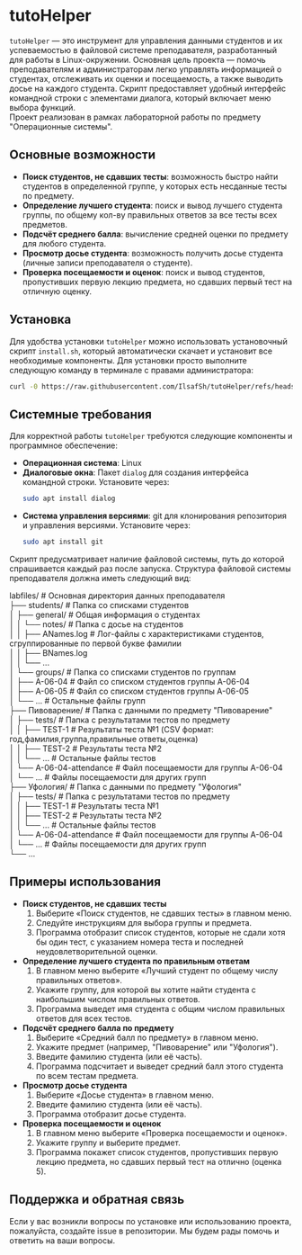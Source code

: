 # tutoHelper

`tutoHelper` — это инструмент для управления данными студентов и их успеваемостью в файловой системе преподавателя, разработанный для работы в Linux-окружении. Основная цель проекта — помочь преподавателям и администраторам легко управлять информацией о студентах, отслеживать их оценки и посещаемость, а также выводить досье на каждого студента. Скрипт предоставляет удобный интерфейс командной строки с элементами диалога, который включает меню выбора функций.
<br />Проект реализован в рамках лабораторной работы по предмету "Операционные системы".

## Основные возможности

- **Поиск студентов, не сдавших тесты**: возможность быстро найти студентов в определенной группе, у которых есть несданные тесты по предмету.
- **Определение лучшего студента**: поиск и вывод лучшего студента группы, по общему кол-ву правильных ответов за все тесты всех предметов.
- **Подсчёт среднего балла**: вычисление средней оценки по предмету для любого студента.
- **Просмотр досье студента**: возможность получить досье студента (личные записи преподавателя о студенте).
- **Проверка посещаемости и оценок**: поиск и вывод студентов, пропустивших первую лекцию предмета, но сдавших первый тест на отличную оценку.

## Установка

Для удобства установки `tutoHelper` можно использовать установочный скрипт `install.sh`, который автоматически скачает и установит все необходимые компоненты. Для установки просто выполните следующую команду в терминале с правами администратора:

```bash
curl -0 https://raw.githubusercontent.com/IlsafSh/tutoHelper/refs/heads/main/install.sh && chmod +x install.sh && ./install.sh
```

## Системные требования

Для корректной работы `tutoHelper` требуются следующие компоненты и программное обеспечение:

- **Операционная система**: Linux
- **Диалоговые окна**: Пакет `dialog` для создания интерфейса командной строки. Установите через:
  ```bash
  sudo apt install dialog
  ```
- **Система управления версиями**: git для клонирования репозитория и управления версиями. Установите через:
  ```bash
  sudo apt install git
  ```
Скрипт предусматривает наличие файловой системы, путь до которой спрашивается каждый раз после запуска. Структура файловой системы преподавателя должна иметь следующий вид:

  labfiles/ # Основная директория данных преподавателя <br />
  ├── students/ # Папка со списками студентов <br />
  │ ├── general/ # Общая информация о студентах <br />
  │ │ └── notes/ # Папка с досье на студентов <br />
  │ │ ├── ANames.log # Лог-файлы с характеристиками студентов, сгруппированные по первой букве фамилии <br />
  │ │ ├── BNames.log<br />
  │ │ └── ... <br />
  │ └── groups/ # Папка со списками студентов по группам <br />
  │ ├── A-06-04 # Файл со списком студентов группы A-06-04 <br />
  │ ├── A-06-05 # Файл со списком студентов группы A-06-05 <br />
  │ └── ... # Остальные файлы групп <br />
  ├── Пивоварение/ # Папка с данными по предмету "Пивоварение" <br />
  │ ├── tests/ # Папка с результатами тестов по предмету <br />
  │ │ ├── TEST-1 # Результаты теста №1 (CSV формат: год,фамилия,группа,правильные ответы,оценка) <br />
  │ │ ├── TEST-2 # Результаты теста №2 <br />
  │ │ └── ... # Остальные файлы тестов <br />
  │ └── A-06-04-attendance # Файл посещаемости для группы A-06-04 <br />
  │ └── ... # Файлы посещаемости для других групп <br />
  ├── Уфология/ # Папка с данными по предмету "Уфология" <br />
  │ ├── tests/ # Папка с результатами тестов по предмету <br />
  │ │ ├── TEST-1 # Результаты теста №1 <br />
  │ │ ├── TEST-2 # Результаты теста №2 <br />
  │ │ └── ... # Остальные файлы тестов <br />
  │ └── A-06-04-attendance # Файл посещаемости для группы A-06-04 <br />
  │ └── ... # Файлы посещаемости для других групп <br />
  └── ... <br />

## Примеры использования

- **Поиск студентов, не сдавших тесты**
  1. Выберите «Поиск студентов, не сдавших тесты» в главном меню.
  2. Следуйте инструкциям для выбора группы и предмета.
  3. Программа отобразит список студентов, которые не сдали хотя бы один тест, с указанием номера теста и последней неудовлетворительной оценки.
- **Определение лучшего студента по правильным ответам**
  1. В главном меню выберите «Лучший студент по общему числу правильных ответов».
  2. Укажите группу, для которой вы хотите найти студента с наибольшим числом правильных ответов.
  3. Программа выведет имя студента с общим числом правильных ответов для всех тестов.
- **Подсчёт среднего балла по предмету**
  1. Выберите «Средний балл по предмету» в главном меню.
  2. Укажите предмет (например, "Пивоварение" или "Уфология").
  3. Введите фамилию студента (или её часть).
  4. Программа подсчитает и выведет средний балл этого студента по всем тестам предмета.
- **Просмотр досье студента**
  1. Выберите «Досье студента» в главном меню.
  2. Введите фамилию студента (или её часть).
  3. Программа отобразит досье студента.
- **Проверка посещаемости и оценок**
  1. В главном меню выберите «Проверка посещаемости и оценок».
  2. Укажите группу и выберите предмет.
  3. Программа покажет список студентов, пропустивших первую лекцию предмета, но сдавших первый тест на отлично (оценка 5).
 
## Поддержка и обратная связь
  Если у вас возникли вопросы по установке или использованию проекта, пожалуйста, создайте issue в репозитории. Мы будем рады помочь и ответить на ваши вопросы.
